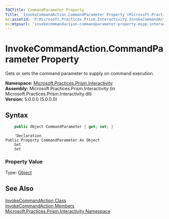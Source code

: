 ```yaml
---
TOCTitle: CommandParameter Property
Title: 'InvokeCommandAction.CommandParameter Property (Microsoft.Practices.Prism.Interactivity)'
ms:assetid: 'P:Microsoft.Practices.Prism.Interactivity.InvokeCommandAction.CommandParameter'
ms:mtpsurl: 'invokecommandaction-commandparameter-property-mspp-interactivity.md'
---
```



# InvokeCommandAction.CommandParameter Property

Gets or sets the command parameter to supply on command execution.

**Namespace:** [Microsoft.Practices.Prism.Interactivity](/patterns-practices/reference/mspp-interactivity-namespace)  
**Assembly:** Microsoft.Practices.Prism.Interactivity (in Microsoft.Practices.Prism.Interactivity.dll)  
**Version:** 5.0.0.0 (5.0.0.0)

## Syntax

```C#
    public Object CommandParameter { get; set; }
```
```VB
    'Declaration
Public Property CommandParameter As Object
	Get
	Set
``` 
### Property Value

Type: [Object](http://msdn.microsoft.com/en-us/library/e5kfa45b)

## See Also

[InvokeCommandAction Class](/patterns-practices/reference/invokecommandaction-class-mspp-interactivity)  
[InvokeCommandAction Members](/patterns-practices/reference/invokecommandaction-members-mspp-interactivity)  
[Microsoft.Practices.Prism.Interactivity Namespace](/patterns-practices/reference/mspp-interactivity-namespace)